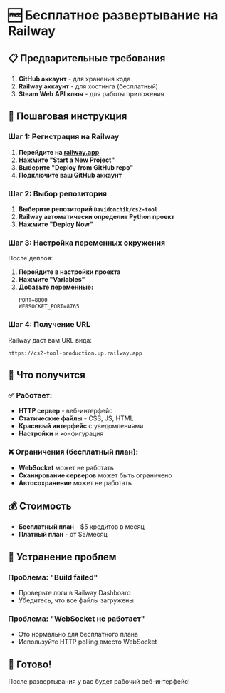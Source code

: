 # 🆓 Бесплатное развертывание на Railway

## 📋 Предварительные требования

1. **GitHub аккаунт** - для хранения кода
2. **Railway аккаунт** - для хостинга (бесплатный)
3. **Steam Web API ключ** - для работы приложения

## 🔧 Пошаговая инструкция

### Шаг 1: Регистрация на Railway

1. **Перейдите на [railway.app](https://railway.app)**
2. **Нажмите "Start a New Project"**
3. **Выберите "Deploy from GitHub repo"**
4. **Подключите ваш GitHub аккаунт**

### Шаг 2: Выбор репозитория

1. **Выберите репозиторий `Davidonchik/cs2-tool`**
2. **Railway автоматически определит Python проект**
3. **Нажмите "Deploy Now"**

### Шаг 3: Настройка переменных окружения

После деплоя:

1. **Перейдите в настройки проекта**
2. **Нажмите "Variables"**
3. **Добавьте переменные:**
   ```
   PORT=8000
   WEBSOCKET_PORT=8765
   ```

### Шаг 4: Получение URL

Railway даст вам URL вида:
```
https://cs2-tool-production.up.railway.app
```

## 🎯 Что получится

### ✅ Работает:
- **HTTP сервер** - веб-интерфейс
- **Статические файлы** - CSS, JS, HTML
- **Красивый интерфейс** с уведомлениями
- **Настройки** и конфигурация

### ❌ Ограничения (бесплатный план):
- **WebSocket** может не работать
- **Сканирование серверов** может быть ограничено
- **Автосохранение** может не работать

## 💰 Стоимость

- **Бесплатный план** - $5 кредитов в месяц
- **Платный план** - от $5/месяц

## 🔧 Устранение проблем

### Проблема: "Build failed"
- Проверьте логи в Railway Dashboard
- Убедитесь, что все файлы загружены

### Проблема: "WebSocket не работает"
- Это нормально для бесплатного плана
- Используйте HTTP polling вместо WebSocket

## 🎉 Готово!

После развертывания у вас будет рабочий веб-интерфейс! 